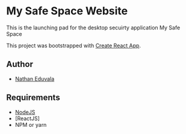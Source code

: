 # My Safe Space Website

This is the launching pad for the desktop secuirty application My Safe Space

This project was bootstrapped with [Create React App](https://github.com/facebook/create-react-app).

## Author

- [Nathan Eduvala](https://github.com/Itsnotjustnate)


## Requirements
- [NodeJS](https://nodejs.org/en/)
- [ReactJS]
- NPM or yarn

